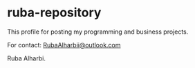 # ruba-repository
 This profile for posting my programming and business projects.

 For contact: RubaAlharbii@outlook.com

 Ruba Alharbi.
